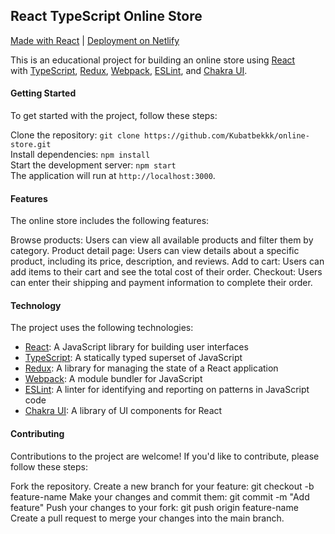 ## React TypeScript Online Store

[Made with React](https://beta.reactjs.org/) |  [Deployment on Netlify](https://rstechkn.netlify.app/)

This is an educational project for building an online store using [React](https://beta.reactjs.org/)\
with [TypeScript](https://www.typescriptlang.org/), [Redux](https://redux.js.org/), 
[Webpack](https://webpack.js.org/),  [ESLint](https://eslint.org/), and [Chakra UI](https://chakra-ui.com/).


#### Getting Started
To get started with the project, follow these steps:

Clone the repository: `git clone https://github.com/Kubatbekkk/online-store.git`\
Install dependencies: `npm install`\
Start the development server: `npm start`\
The application will run at `http://localhost:3000`.

#### Features
The online store includes the following features:

Browse products: Users can view all available products and filter them by category.
Product detail page: Users can view details about a specific product, including its price, description, and reviews.
Add to cart: Users can add items to their cart and see the total cost of their order.
Checkout: Users can enter their shipping and payment information to complete their order.

#### Technology
The project uses the following technologies:

- [React](https://beta.reactjs.org/): A JavaScript library for building user interfaces
- [TypeScript](https://www.typescriptlang.org/): A statically typed superset of JavaScript
- [Redux](https://redux.js.org/): A library for managing the state of a React application
- [Webpack](https://webpack.js.org/): A module bundler for JavaScript
- [ESLint](https://eslint.org/): A linter for identifying and reporting on patterns in JavaScript code
- [Chakra UI](https://chakra-ui.com/): A library of UI components for React

#### Contributing
Contributions to the project are welcome! If you'd like to contribute, please follow these steps:

Fork the repository.
Create a new branch for your feature: git checkout -b feature-name
Make your changes and commit them: git commit -m "Add feature"
Push your changes to your fork: git push origin feature-name
Create a pull request to merge your changes into the main branch.

